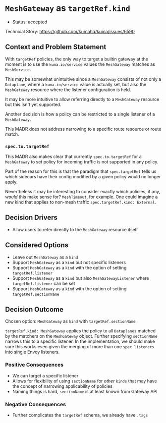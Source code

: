 # `MeshGateway` as `targetRef.kind`

- Status: accepted

Technical Story: https://github.com/kumahq/kuma/issues/6590

## Context and Problem Statement

With `targetRef` policies, the only way to target a builtin gateway at the moment
is to use the `kuma.io/service` values the `MeshGateway` matches as
`MeshService`.

This may be somewhat unintuitive since a `MeshGateway` consists of not only a
`Dataplane`, where a `kuma.io/service` value is actually set, but also the
`MeshGateway` resource where the listener configuration is held.

It may be more intuitive to allow referring directly to a `MeshGateway` resource
but this isn't yet supported.

Another decision is how a policy can be restricted to a single listener of a
`MeshGateway`.

This MADR does not address narrowing to a specific route resource or route match.

### `spec.to.targetRef`

This MADR also makes clear that currently `spec.to.targetRef` for a `MeshGateway`
to set policy for incoming traffic is not supported in any policy.

Part of the reason for this is that the paradigm that `spec.targetRef` tells us
which sidecars have their config modified by a given policy would no longer apply.

Nevertheless it may be interesting to consider exactly which policies, if any,
_would_ this make sense for? `MeshTimeout`, for example.
One could imagine a new kind that applies to non-mesh
traffic `spec.targetRef.kind: External`.

## Decision Drivers

- Allow users to refer directly to the `MeshGateway` resource itself

## Considered Options

- Leave out `MeshGateway` as a `kind`
- Support `MeshGateway` as a `kind` but not specific listeners
- Support `MeshGateway` as a `kind` with the option of setting
  `targetRef.listener`
- Support `MeshGateway` as a `kind` but also `MeshGatewayListener` where
  `targetRef.listener` can be set
- Support `MeshGateway` as a `kind` with the option of setting
  `targetRef.sectionName`

## Decision Outcome

Chosen option: `MeshGateway` as `kind` with `targetRef.sectionName`

`targetRef.kind: MeshGateway` applies the policy to all `Dataplanes` matched by
the matchers on the `MeshGateway` object. Further specifying `sectionName`
narrows this to a specific listener. In the implementation, we should make sure
this works even given the merging of more than one `spec.listeners` into
single Envoy listeners.

### Positive Consequences

- We can target a specific listener
- Allows for flexibility of using `sectionName` for _other_ `kinds` that may
  have the concept of narrowing applicability of policies
- Naming things is hard, `sectionName` is at least known from Gateway API

### Negative Consequences

- Further complicates the `targetRef` schema, we already have `.tags`
